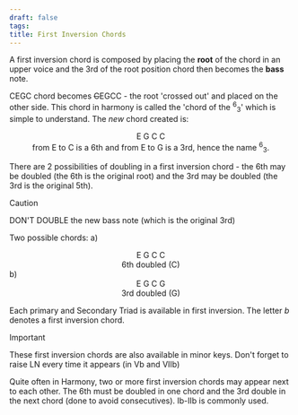 ```yaml
---
draft: false
tags:
title: First Inversion Chords
---
```

A first inversion chord is composed by placing the **root** of the chord in an upper voice and the 3rd of the root position chord then becomes the **bass** note. 

CEGC chord becomes ~~C~~EGCC - the root 'crossed out' and placed on the other side. This chord in harmony is called the 'chord of the <sup>6</sup><sub>3</sub>' which is simple to understand. The *new* chord created is:

<center>E  G  C  C</center>

<center>from E to C is a 6th and from E to G is a 3rd, hence the name <sup>6</sup><sub>3</sub>.
</center>

There are 2 possibilities of doubling in a first inversion chord - the 6th may be doubled (the 6th is the original root) and the 3rd may be doubled (the 3rd is the original 5th). 

> [!Caution] 
> DON'T DOUBLE the new bass note (which is the original 3rd)

Two possible chords:
a) 
<center>E  G  C  C</center>
<center>6th doubled (C)</center>
b) 
<center>E  G  C  G</center>
<center>3rd doubled (G)</center>

Each primary and Secondary Triad is available in first inversion. The letter *b* denotes a first inversion chord.

> [!Important] 
> These first inversion chords are also available in minor keys. Don't forget to raise LN every time it appears (in Vb and VIIb)

Quite often in Harmony, two or more first inversion chords may appear next to each other. The 6th must be doubled in one chord and the 3rd double in the next chord (done to avoid consecutives). Ib-IIb is commonly used.




